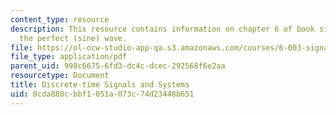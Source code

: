 ```yaml
---
content_type: resource
description: This resource contains information on chapter 6 of book signals and systems;
  the perfect (sine) wave.
file: https://ol-ocw-studio-app-qa.s3.amazonaws.com/courses/6-003-signals-and-systems-fall-2011/0cda880cbbf1051a073c74d23448b651_MIT6_003F11_chap6.pdf
file_type: application/pdf
parent_uid: 998c6675-6fd3-dc4c-dcec-292568f6e2aa
resourcetype: Document
title: Discrete-time Signals and Systems
uid: 0cda880c-bbf1-051a-073c-74d23448b651
---
```

